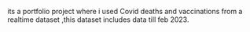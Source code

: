 its a portfolio project where i used Covid deaths and vaccinations from a realtime dataset ,this dataset includes data till feb 2023.
